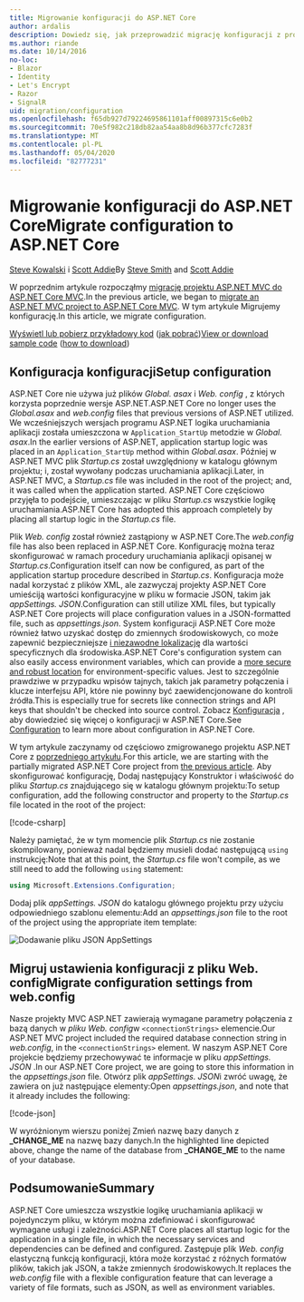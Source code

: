 ```yaml
---
title: Migrowanie konfiguracji do ASP.NET Core
author: ardalis
description: Dowiedz się, jak przeprowadzić migrację konfiguracji z projektu ASP.NET MVC do projektu ASP.NET Core MVC.
ms.author: riande
ms.date: 10/14/2016
no-loc:
- Blazor
- Identity
- Let's Encrypt
- Razor
- SignalR
uid: migration/configuration
ms.openlocfilehash: f65db927d79224695861101aff00897315c6e0b2
ms.sourcegitcommit: 70e5f982c218db82aa54aa8b8d96b377cfc7283f
ms.translationtype: MT
ms.contentlocale: pl-PL
ms.lasthandoff: 05/04/2020
ms.locfileid: "82777231"
---
```

# <a name="migrate-configuration-to-aspnet-core"></a><span data-ttu-id="7d450-103">Migrowanie konfiguracji do ASP.NET Core</span><span class="sxs-lookup"><span data-stu-id="7d450-103">Migrate configuration to ASP.NET Core</span></span>

<span data-ttu-id="7d450-104">[Steve Kowalski](https://ardalis.com/) i [Scott Addie](https://scottaddie.com)</span><span class="sxs-lookup"><span data-stu-id="7d450-104">By [Steve Smith](https://ardalis.com/) and [Scott Addie](https://scottaddie.com)</span></span>

<span data-ttu-id="7d450-105">W poprzednim artykule rozpocząłmy [migrację projektu ASP.NET MVC do ASP.NET Core MVC](xref:migration/mvc).</span><span class="sxs-lookup"><span data-stu-id="7d450-105">In the previous article, we began to [migrate an ASP.NET MVC project to ASP.NET Core MVC](xref:migration/mvc).</span></span> <span data-ttu-id="7d450-106">W tym artykule Migrujemy konfigurację.</span><span class="sxs-lookup"><span data-stu-id="7d450-106">In this article, we migrate configuration.</span></span>

<span data-ttu-id="7d450-107">[Wyświetl lub pobierz przykładowy kod](https://github.com/dotnet/AspNetCore.Docs/tree/master/aspnetcore/migration/configuration/samples) ([jak pobrać](xref:index#how-to-download-a-sample))</span><span class="sxs-lookup"><span data-stu-id="7d450-107">[View or download sample code](https://github.com/dotnet/AspNetCore.Docs/tree/master/aspnetcore/migration/configuration/samples) ([how to download](xref:index#how-to-download-a-sample))</span></span>

## <a name="setup-configuration"></a><span data-ttu-id="7d450-108">Konfiguracja konfiguracji</span><span class="sxs-lookup"><span data-stu-id="7d450-108">Setup configuration</span></span>

<span data-ttu-id="7d450-109">ASP.NET Core nie używa już plików *Global. asax* i *Web. config* , z których korzysta poprzednie wersje ASP.NET.</span><span class="sxs-lookup"><span data-stu-id="7d450-109">ASP.NET Core no longer uses the *Global.asax* and *web.config* files that previous versions of ASP.NET utilized.</span></span> <span data-ttu-id="7d450-110">We wcześniejszych wersjach programu ASP.NET logika uruchamiania aplikacji została umieszczona w `Application_StartUp` metodzie w *Global. asax*.</span><span class="sxs-lookup"><span data-stu-id="7d450-110">In the earlier versions of ASP.NET, application startup logic was placed in an `Application_StartUp` method within *Global.asax*.</span></span> <span data-ttu-id="7d450-111">Później w ASP.NET MVC plik *Startup.cs* został uwzględniony w katalogu głównym projektu; i, został wywołany podczas uruchamiania aplikacji.</span><span class="sxs-lookup"><span data-stu-id="7d450-111">Later, in ASP.NET MVC, a *Startup.cs* file was included in the root of the project; and, it was called when the application started.</span></span> <span data-ttu-id="7d450-112">ASP.NET Core częściowo przyjęła to podejście, umieszczając w pliku *Startup.cs* wszystkie logikę uruchamiania.</span><span class="sxs-lookup"><span data-stu-id="7d450-112">ASP.NET Core has adopted this approach completely by placing all startup logic in the *Startup.cs* file.</span></span>

<span data-ttu-id="7d450-113">Plik *Web. config* został również zastąpiony w ASP.NET Core.</span><span class="sxs-lookup"><span data-stu-id="7d450-113">The *web.config* file has also been replaced in ASP.NET Core.</span></span> <span data-ttu-id="7d450-114">Konfigurację można teraz skonfigurować w ramach procedury uruchamiania aplikacji opisanej w *Startup.cs*.</span><span class="sxs-lookup"><span data-stu-id="7d450-114">Configuration itself can now be configured, as part of the application startup procedure described in *Startup.cs*.</span></span> <span data-ttu-id="7d450-115">Konfiguracja może nadal korzystać z plików XML, ale zazwyczaj projekty ASP.NET Core umieściją wartości konfiguracyjne w pliku w formacie JSON, takim jak *appSettings. JSON*.</span><span class="sxs-lookup"><span data-stu-id="7d450-115">Configuration can still utilize XML files, but typically ASP.NET Core projects will place configuration values in a JSON-formatted file, such as *appsettings.json*.</span></span> <span data-ttu-id="7d450-116">System konfiguracji ASP.NET Core może również łatwo uzyskać dostęp do zmiennych środowiskowych, co może zapewnić bezpieczniejsze [i niezawodne lokalizację](xref:security/app-secrets) dla wartości specyficznych dla środowiska.</span><span class="sxs-lookup"><span data-stu-id="7d450-116">ASP.NET Core's configuration system can also easily access environment variables, which can provide a [more secure and robust location](xref:security/app-secrets) for environment-specific values.</span></span> <span data-ttu-id="7d450-117">Jest to szczególnie prawdziwe w przypadku wpisów tajnych, takich jak parametry połączenia i klucze interfejsu API, które nie powinny być zaewidencjonowane do kontroli źródła.</span><span class="sxs-lookup"><span data-stu-id="7d450-117">This is especially true for secrets like connection strings and API keys that shouldn't be checked into source control.</span></span> <span data-ttu-id="7d450-118">Zobacz [Konfiguracja](xref:fundamentals/configuration/index) , aby dowiedzieć się więcej o konfiguracji w ASP.NET Core.</span><span class="sxs-lookup"><span data-stu-id="7d450-118">See [Configuration](xref:fundamentals/configuration/index) to learn more about configuration in ASP.NET Core.</span></span>

<span data-ttu-id="7d450-119">W tym artykule zaczynamy od częściowo zmigrowanego projektu ASP.NET Core z [poprzedniego artykułu](xref:migration/mvc).</span><span class="sxs-lookup"><span data-stu-id="7d450-119">For this article, we are starting with the partially migrated ASP.NET Core project from [the previous article](xref:migration/mvc).</span></span> <span data-ttu-id="7d450-120">Aby skonfigurować konfigurację, Dodaj następujący Konstruktor i właściwość do pliku *Startup.cs* znajdującego się w katalogu głównym projektu:</span><span class="sxs-lookup"><span data-stu-id="7d450-120">To setup configuration, add the following constructor and property to the *Startup.cs* file located in the root of the project:</span></span>

[!code-csharp[](configuration/samples/WebApp1/src/WebApp1/Startup.cs?range=11-16)]

<span data-ttu-id="7d450-121">Należy pamiętać, że w tym momencie plik *Startup.cs* nie zostanie skompilowany, ponieważ nadal będziemy musieli dodać następującą `using` instrukcję:</span><span class="sxs-lookup"><span data-stu-id="7d450-121">Note that at this point, the *Startup.cs* file won't compile, as we still need to add the following `using` statement:</span></span>

```csharp
using Microsoft.Extensions.Configuration;
```

<span data-ttu-id="7d450-122">Dodaj plik *appSettings. JSON* do katalogu głównego projektu przy użyciu odpowiedniego szablonu elementu:</span><span class="sxs-lookup"><span data-stu-id="7d450-122">Add an *appsettings.json* file to the root of the project using the appropriate item template:</span></span>

![Dodawanie pliku JSON AppSettings](configuration/_static/add-appsettings-json.png)

## <a name="migrate-configuration-settings-from-webconfig"></a><span data-ttu-id="7d450-124">Migruj ustawienia konfiguracji z pliku Web. config</span><span class="sxs-lookup"><span data-stu-id="7d450-124">Migrate configuration settings from web.config</span></span>

<span data-ttu-id="7d450-125">Nasze projekty MVC ASP.NET zawierają wymagane parametry połączenia z bazą danych w *pliku Web. config*w `<connectionStrings>` elemencie.</span><span class="sxs-lookup"><span data-stu-id="7d450-125">Our ASP.NET MVC project included the required database connection string in *web.config*, in the `<connectionStrings>` element.</span></span> <span data-ttu-id="7d450-126">W naszym ASP.NET Core projekcie będziemy przechowywać te informacje w pliku *appSettings. JSON* .</span><span class="sxs-lookup"><span data-stu-id="7d450-126">In our ASP.NET Core project, we are going to store this information in the *appsettings.json* file.</span></span> <span data-ttu-id="7d450-127">Otwórz plik *appSettings. JSON*i zwróć uwagę, że zawiera on już następujące elementy:</span><span class="sxs-lookup"><span data-stu-id="7d450-127">Open *appsettings.json*, and note that it already includes the following:</span></span>

[!code-json[](../migration/configuration/samples/WebApp1/src/WebApp1/appsettings.json?highlight=4)]

<span data-ttu-id="7d450-128">W wyróżnionym wierszu poniżej Zmień nazwę bazy danych z **_CHANGE_ME** na nazwę bazy danych.</span><span class="sxs-lookup"><span data-stu-id="7d450-128">In the highlighted line depicted above, change the name of the database from **_CHANGE_ME** to the name of your database.</span></span>

## <a name="summary"></a><span data-ttu-id="7d450-129">Podsumowanie</span><span class="sxs-lookup"><span data-stu-id="7d450-129">Summary</span></span>

<span data-ttu-id="7d450-130">ASP.NET Core umieszcza wszystkie logikę uruchamiania aplikacji w pojedynczym pliku, w którym można zdefiniować i skonfigurować wymagane usługi i zależności.</span><span class="sxs-lookup"><span data-stu-id="7d450-130">ASP.NET Core places all startup logic for the application in a single file, in which the necessary services and dependencies can be defined and configured.</span></span> <span data-ttu-id="7d450-131">Zastępuje plik *Web. config* elastyczną funkcją konfiguracji, która może korzystać z różnych formatów plików, takich jak JSON, a także zmiennych środowiskowych.</span><span class="sxs-lookup"><span data-stu-id="7d450-131">It replaces the *web.config* file with a flexible configuration feature that can leverage a variety of file formats, such as JSON, as well as environment variables.</span></span>

